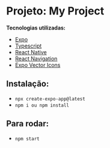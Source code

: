 # Projeto: My Project

**Tecnologias utilizadas:**

- [Expo]()
- [Typescript]()
- [React Native]()
- [React Navigation]()
- [Expo Vector Icons]()

## Instalação:

- `npx create-expo-app@latest`
- `npm i ou npm install`

## Para rodar:

- `npm start`